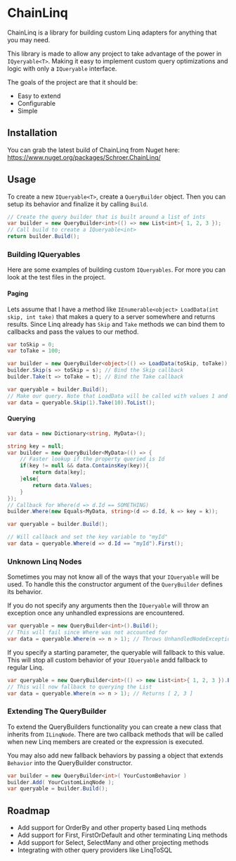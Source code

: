 # ChainLinq
ChainLinq is a library for building custom Linq adapters for anything that you may need. 

This library is made to allow any project to take advantage of the power in `IQyeryable<T>`. Making it easy to implement custom query optimizations and logic with only a `IQueryable` interface. 

The goals of the project are that it should be:
* Easy to extend
* Configurable
* Simple

## Installation

You can grab the latest build of ChainLinq from Nuget here: https://www.nuget.org/packages/Schroer.ChainLinq/

## Usage

To create a new `IQueryable<T>`, create a `QueryBuilder` object. Then you can setup its behavior and finalize it by calling `Build`.

```C#
// Create the query builder that is built around a list of ints
var builder = new QueryBuilder<int>(() => new List<int>{ 1, 2, 3 });
// Call build to create a IQueryable<int>
return builder.Build();
```

### Building IQueryables

Here are some examples of building custom `IQueryables`. For more you can look at the test files in the project.

#### Paging
Lets assume that I have a method like `IEnumerable<object> LoadData(int skip, int take)` that makes a query to a server somewhere and returns results. Since Linq already has `Skip` and `Take` methods we can bind them to callbacks and pass the values to our method.
```C#
var toSkip = 0;
var toTake = 100;

var builder = new QueryBuilder<object>(() => LoadData(toSkip, toTake));
builder.Skip(s => toSkip = s); // Bind the Skip callback
builder.Take(t => toTake = t); // Bind the Take callback

var queryable = builder.Build();
// Make our query. Note that LoadData will be called with values 1 and 10  
var data = queryable.Skip(1).Take(10).ToList();
```

#### Querying

```C#
var data = new Dictionary<string, MyData>();

string key = null;
var builder = new QueryBuilder<MyData>(() => {
    // Faster lookup if the property queried is Id
    if(key != null && data.ContainsKey(key)){
        return data[key];
    }else{
        return data.Values;
    }
});
// Callback for Where(d => d.Id == SOMETHING)
builder.Where(new Equals<MyData, string>(d => d.Id, k => key = k));

var queryable = builder.Build();

// Will callback and set the key variable to "myId"
var data = queryable.Where(d => d.Id == "myId").First();
```

### Unknown Linq Nodes
Sometimes you may not know all of the ways that your `IQueryable` will be used. To handle this the constructor argument of the `QueryBuilder` defines its behavior. 

If you do not specify any arguments then the `IQueryable` will throw an exception once any unhandled expressions are encountered.

```C#
var queryable = new QueryBuilder<int>().Build();
// This will fail since Where was not accounted for
var data = queryable.Where(n => n > 1); // Throws UnhandledNodeException
```

If you specify a starting parameter, the queryable will fallback to this value. This will stop all custom behavior of your `IQueryable` andd fallback to regular Linq.
```C#
var queryable = new QueryBuilder<int>(() => new List<int>{ 1, 2, 3 }).Build();
// This will now fallback to querying the List
var data = queryable.Where(n => n > 1); // Returns [ 2, 3 ]
```

### Extending The QueryBuilder 

To extend the QueryBuilders functionality you can create a new class that inherits from `ILinqNode`. There are two callback methods that will be called when new Linq members are created or the expression is executed.

You may also add new fallback behaviors by passing a object that extends `Behavior` into the QueryBuilder constructor. 

```C#
var builder = new QueryBuilder<int>( YourCustomBehavior )
builder.Add( YourCustomLinqNode );
var queryable = builder.Build();
```

## Roadmap

* Add support for OrderBy and other property based Linq methods
* Add support for First, FirstOrDefault and other terminating Linq methods
* Add support for Select, SelectMany and other projecting methods
* Integrating with other query providers like LinqToSQL